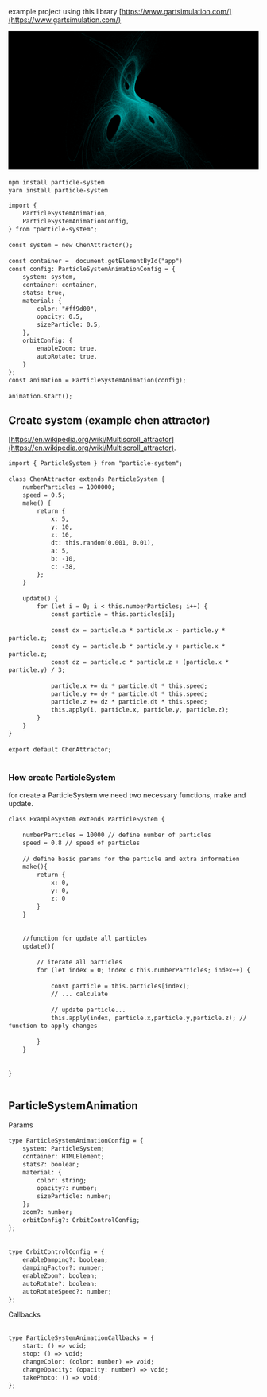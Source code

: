 example project using this library [https://www.gartsimulation.com/](https://www.gartsimulation.com/)

<img  src="https://raw.githubusercontent.com/hcastillaq/particle-system/master/public/particles.png" alt="Dadras Attractor"  width="800" >



```
npm install particle-system
yarn install particle-system

```


```
import {
	ParticleSystemAnimation,
	ParticleSystemAnimationConfig,
} from "particle-system";

const system = new ChenAttractor();

const container =  document.getElementById("app")
const config: ParticleSystemAnimationConfig = {
	system: system,
	container: container,
	stats: true,
	material: {
		color: "#ff9d00",
		opacity: 0.5,
		sizeParticle: 0.5,
	},
	orbitConfig: {
		enableZoom: true,
		autoRotate: true,
	}
};
const animation = ParticleSystemAnimation(config);

animation.start();

```

## Create system (example chen attractor)
 [https://en.wikipedia.org/wiki/Multiscroll_attractor](https://en.wikipedia.org/wiki/Multiscroll_attractor).

```
import { ParticleSystem } from "particle-system";

class ChenAttractor extends ParticleSystem {
	numberParticles = 1000000;
	speed = 0.5;
	make() {
		return {
			x: 5,
			y: 10,
			z: 10,
			dt: this.random(0.001, 0.01),
			a: 5,
			b: -10,
			c: -38,
		};
	}

	update() {
		for (let i = 0; i < this.numberParticles; i++) {
			const particle = this.particles[i];

			const dx = particle.a * particle.x - particle.y * particle.z;
			const dy = particle.b * particle.y + particle.x * particle.z;
			const dz = particle.c * particle.z + (particle.x * particle.y) / 3;

			particle.x += dx * particle.dt * this.speed;
			particle.y += dy * particle.dt * this.speed;
			particle.z += dz * particle.dt * this.speed;
			this.apply(i, particle.x, particle.y, particle.z);
		}
	}
}

export default ChenAttractor;


```


### How create ParticleSystem

for create a ParticleSystem we need two necessary functions, make and update.

```
class ExampleSystem extends ParticleSystem {

	numberParticles = 10000 // define number of particles
	speed = 0.8 // speed of particles

	// define basic params for the particle and extra information
	make(){
		return {
			x: 0,
			y: 0,
			z: 0
		}
	}


	//function for update all particles
	update(){

		// iterate all particles
		for (let index = 0; index < this.numberParticles; index++) {

			const particle = this.particles[index];
			// ... calculate
			
			// update particle... 
			this.apply(index, particle.x,particle.y,particle.z); // function to apply changes

		}
	}


}


```

## ParticleSystemAnimation

Params
```
type ParticleSystemAnimationConfig = {
	system: ParticleSystem;
	container: HTMLElement;
	stats?: boolean;
	material: {
		color: string;
		opacity?: number;
		sizeParticle: number;
	};
	zoom?: number;
	orbitConfig?: OrbitControlConfig;
};


type OrbitControlConfig = {
	enableDamping?: boolean;
	dampingFactor?: number;
	enableZoom?: boolean;
	autoRotate?: boolean;
	autoRotateSpeed?: number;
};
```
Callbacks


```

type ParticleSystemAnimationCallbacks = {
	start: () => void;
	stop: () => void;
	changeColor: (color: number) => void;
	changeOpacity: (opacity: number) => void;
	takePhoto: () => void;
};
```
